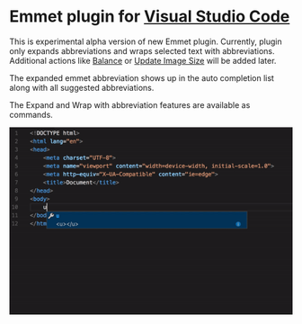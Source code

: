# Emmet plugin for [Visual Studio Code](https://code.visualstudio.com)

This is experimental alpha version of new Emmet plugin. Currently, plugin only expands abbreviations and wraps selected text with abbreviations. Additional actions like [Balance](http://docs.emmet.io/actions/match-pair/) or [Update Image Size](http://docs.emmet.io/actions/update-image-size/)  will be added later.

The expanded emmet abbreviation shows up in the auto completion list along with all suggested abbreviations.

The Expand and Wrap with abbreviation features are available as commands.

![Emmet Completions](emmet.gif)


